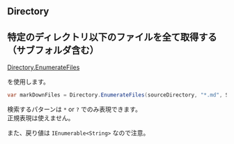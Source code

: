 Directory
---

## 特定のディレクトリ以下のファイルを全て取得する（サブフォルダ含む）

[Directory.EnumerateFiles](https://docs.microsoft.com/ja-jp/dotnet/api/system.io.directory.enumeratefiles?view=netcore-2.2)

を使用します。

```csharp
var markDownFiles = Directory.EnumerateFiles(sourceDirectory, "*.md", SearchOption.AllDirectories);
```

検索するパターンは `*` or `?` でのみ表現できます。  
正規表現は使えません。

また、戻り値は `IEnumerable<String>` なので注意。
